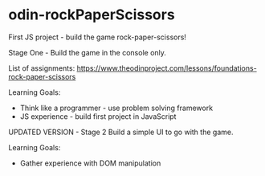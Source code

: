 # odin-rockPaperScissors
First JS project - build the game rock-paper-scissors!


Stage One - Build the game in the console only. 

List of assignments:
https://www.theodinproject.com/lessons/foundations-rock-paper-scissors

Learning Goals:
- Think like a programmer - use problem solving framework
- JS experience - build first project in JavaScript

UPDATED VERSION - Stage 2
Build a simple UI to go with the game.

Learning Goals:
- Gather experience with DOM manipulation